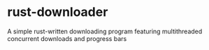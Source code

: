 # rust-downloader
A simple rust-written downloading program featuring multithreaded concurrent downloads and progress bars
